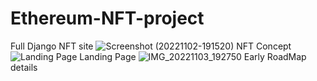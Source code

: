 # Ethereum-NFT-project
Full Django NFT site
![Screenshot (20221102-191520)](https://user-images.githubusercontent.com/86185353/199806726-7a32dee1-3479-47e9-95ab-6eec9e3475c0.jpg) NFT Concept
![Landing Page](https://user-images.githubusercontent.com/86185353/199807356-eccc52a2-2a1a-45bd-a205-13797ffd4b53.jpg) Landing Page
![IMG_20221103_192750](https://user-images.githubusercontent.com/86185353/199809178-60666216-7241-4b8c-b93f-47abc3bbe06f.jpg) Early RoadMap details
